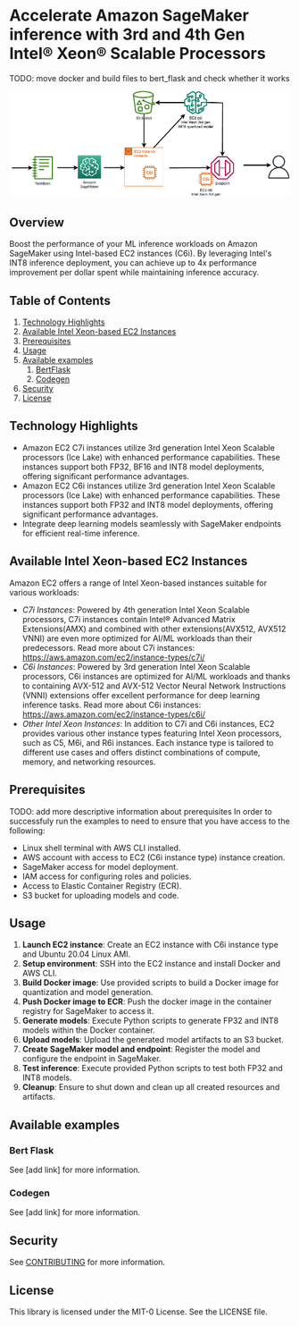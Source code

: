 
# Accelerate Amazon SageMaker inference with 3rd and 4th Gen Intel® Xeon® Scalable Processors

TODO: move docker and build files to bert_flask and check whether it works

![Architecture](img/SageMaker-c6i-Inference.png)

## Overview
Boost the performance of your ML inference workloads on Amazon SageMaker using Intel-based EC2 instances (C6i). By leveraging Intel's INT8 inference deployment, you can achieve up to 4x performance improvement per dollar spent while maintaining inference accuracy.

## Table of Contents
1. [Technology Highlights](#technology-highlights)
2. [Available Intel Xeon-based EC2 Instances](#available-intel-xeon-based-ec2-instances)
3. [Prerequisites](#prerequisites)
4. [Usage](#usage)
5. [Available examples](#available-examples)
    1. [BertFlask](#bert-flask)
    2. [Codegen](#codegen)
6. [Security](#security)
7. [License](#license)

## Technology Highlights
* Amazon EC2 C7i instances utilize 3rd generation Intel Xeon Scalable processors (Ice Lake) with enhanced performance capabilities. These instances support both FP32, BF16 and INT8 model deployments, offering significant performance advantages.
* Amazon EC2 C6i instances utilize 3rd generation Intel Xeon Scalable processors (Ice Lake) with enhanced performance capabilities. These instances support both FP32 and INT8 model deployments, offering significant performance advantages.
* Integrate deep learning models seamlessly with SageMaker endpoints for efficient real-time inference.

## Available Intel Xeon-based EC2 Instances
Amazon EC2 offers a range of Intel Xeon-based instances suitable for various workloads:

* *C7i Instances*: Powered by 4th generation Intel Xeon Scalable processors, C7i instances contain Intel® Advanced Matrix Extensions(AMX) and combined with other extensions(AVX512, AVX512 VNNI) are even more optimized for AI/ML workloads than their predecessors. Read more about C7i instances: https://aws.amazon.com/ec2/instance-types/c7i/
* *C6i Instances*: Powered by 3rd generation Intel Xeon Scalable processors, C6i instances are optimized for AI/ML workloads and thanks to containing AVX-512 and AVX-512 Vector Neural Network Instructions (VNNI) extensions offer excellent performance for deep learning inference tasks. Read more about C6i instances: https://aws.amazon.com/ec2/instance-types/c6i/
* *Other Intel Xeon Instances*: In addition to C7i and C6i instances, EC2 provides various other instance types featuring Intel Xeon processors, such as C5, M6i, and R6i instances. Each instance type is tailored to different use cases and offers distinct combinations of compute, memory, and networking resources.

## Prerequisites
TODO: add more descriptive information about prerequisites
In order to successfuly run the examples to need to ensure that you have access to the following:
* Linux shell terminal with AWS CLI installed.
* AWS account with access to EC2 (C6i instance type) instance creation.
* SageMaker access for model deployment.
* IAM access for configuring roles and policies.
* Access to Elastic Container Registry (ECR).
* S3 bucket for uploading models and code.

## Usage
1. **Launch EC2 instance**: Create an EC2 instance with C6i instance type and Ubuntu 20.04 Linux AMI.
2. **Setup environment**: SSH into the EC2 instance and install Docker and AWS CLI.
3. **Build Docker image**: Use provided scripts to build a Docker image for quantization and model generation.
4. **Push Docker image to ECR**: Push the docker image in the container registry for SageMaker to access it.
5. **Generate models**: Execute Python scripts to generate FP32 and INT8 models within the Docker container.
6. **Upload models**: Upload the generated model artifacts to an S3 bucket.
7. **Create SageMaker model and endpoint**: Register the model and configure the endpoint in SageMaker.
8. **Test inference**: Execute provided Python scripts to test both FP32 and INT8 models.
9. **Cleanup**: Ensure to shut down and clean up all created resources and artifacts.

## Available examples

### Bert Flask

See [add link] for more information.

### Codegen

See [add link] for more information.

## Security

See [CONTRIBUTING](CONTRIBUTING.md#security-issue-notifications) for more information.

## License

This library is licensed under the MIT-0 License. See the LICENSE file.
